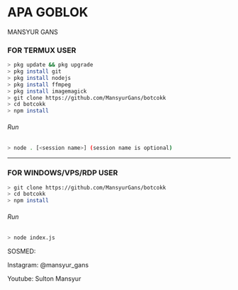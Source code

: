 # APA GOBLOK
MANSYUR GANS

### FOR TERMUX USER
```bash
> pkg update && pkg upgrade
> pkg install git
> pkg install nodejs
> pkg install ffmpeg
> pkg install imagemagick
> git clone https://github.com/MansyurGans/botcokk
> cd botcokk
> npm install
```
###### Run
```bash
> node . [<session name>] (session name is optional)
```

---------

### FOR WINDOWS/VPS/RDP USER
```bash
> git clone https://github.com/MansyurGans/botcokk
> cd botcokk
> npm install
```
###### Run
```bash
> node index.js
```
 SOSMED:
 
 Instagram: @mansyur_gans
 
 Youtube: Sulton Mansyur
